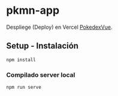 # pkmn-app
Despliege (Deploy) en Vercel [PokedexVue](https://pkmn-app.vercel.app/).

## Setup - Instalación
```
npm install
```

### Compilado server local
```
npm run serve
```
